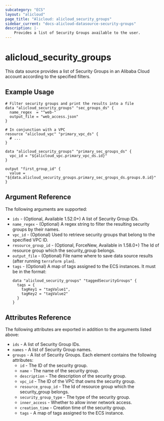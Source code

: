 ```yaml
---
subcategory: "ECS"
layout: "alicloud"
page_title: "Alicloud: alicloud_security_groups"
sidebar_current: "docs-alicloud-datasource-security-groups"
description: |-
    Provides a list of Security Groups available to the user.
---
```


# alicloud\_security\_groups

This data source provides a list of Security Groups in an Alibaba Cloud account according to the specified filters.

## Example Usage

```
# Filter security groups and print the results into a file
data "alicloud_security_groups" "sec_groups_ds" {
  name_regex  = "^web-"
  output_file = "web_access.json"
}

# In conjunction with a VPC
resource "alicloud_vpc" "primary_vpc_ds" {
  # ...
}

data "alicloud_security_groups" "primary_sec_groups_ds" {
  vpc_id = "${alicloud_vpc.primary_vpc_ds.id}"
}

output "first_group_id" {
  value = "${data.alicloud_security_groups.primary_sec_groups_ds.groups.0.id}"
}
```

## Argument Reference

The following arguments are supported:

* `ids` - (Optional, Available 1.52.0+) A list of Security Group IDs.
* `name_regex` - (Optional) A regex string to filter the resulting security groups by their names.
* `vpc_id` - (Optional) Used to retrieve security groups that belong to the specified VPC ID.
* `resource_group_id` - (Optional, ForceNew, Available in 1.58.0+) The Id of resource group which the security_group belongs.
* `output_file` - (Optional) File name where to save data source results (after running `terraform plan`).
* `tags` - (Optional) A map of tags assigned to the ECS instances. It must be in the format:
  ```
  data "alicloud_security_groups" "taggedSecurityGroups" {
    tags = {
      tagKey1 = "tagValue1",
      tagKey2 = "tagValue2"
    }
  }
  ```

## Attributes Reference

The following attributes are exported in addition to the arguments listed above:

* `ids` - A list of Security Group IDs.
* `names` - A list of Security Group names.
* `groups` - A list of Security Groups. Each element contains the following attributes:
  * `id` - The ID of the security group.
  * `name` - The name of the security group.
  * `description` - The description of the security group.
  * `vpc_id` - The ID of the VPC that owns the security group.
  * `resource_group_id` - The Id of resource group which the security_group belongs.
  * `security_group_type` - The type of the security group.
  * `inner_access` - Whether to allow inner network access.
  * `creation_time` - Creation time of the security group.
  * `tags` - A map of tags assigned to the ECS instance.
